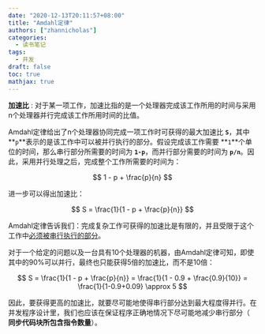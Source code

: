 ```yaml
---
date: "2020-12-13T20:11:57+08:00"
title: "Amdahl定律"
authors: ["zhannicholas"]
categories:
  - 读书笔记
tags:
  - 并发
draft: false
toc: true
mathjax: true
---
```

**加速比** : 对于某一项工作，加速比指的是一个处理器完成该工作所用的时间与采用n个处理器并行完成该工作所用时间的比值。

Amdahl定律给出了n个处理器协同完成一项工作时可获得的最大加速比 **`S`**，其中 **`p`**表示的是该工作中可以被并行执行的部分。假设完成该工作需要 **`1`**个单位的时间，那么串行部分所需要的时间为 **`1-p`**，而并行部分需要的时间为 **`p/n`**。因此，采用并行处理之后，完成整个工作所需要的时间为：

$$
1 - p + \frac{p}{n}
$$

进一步可以得出加速比：

$$
S = \frac{1}{1 - p + \frac{p}{n}}
$$


Amdahl定律告诉我们：完成复杂工作可获得的加速比是有限的，并且受限于这个工作中<u>必须被串行执行的部分</u>。

对于一个给定的问题以及一台具有10个处理器的机器，由Amdahl定律可知，即使其中的90%可以并行，最终也只能获得5倍的加速比，而不是10倍：

$$
S = \frac{1}{1 - p + \frac{p}{n}} = \frac{1}{1 - 0.9 + \frac{0.9}{10}} = \frac{1}{1-0.9+0.09} \approx 5
$$

因此，要获得更高的加速比，就要尽可能地使得串行部分达到最大程度得并行。在并发程序设计里，我们也应该在保证程序正确地情况下尽可能地减少串行部分（ **同步代码块所包含指令数量**）。